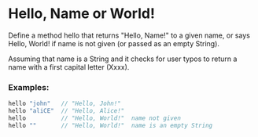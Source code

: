 # Hello, Name or World!

Define a method hello that returns "Hello, Name!" to a given name, or says Hello, World! if name is not given (or passed as an empty String).

Assuming that name is a String and it checks for user typos to return a name with a first capital letter (Xxxx).

### Examples:

```javascript
hello "john"   // "Hello, John!"
hello "aliCE"  // "Hello, Alice!"
hello          // "Hello, World!"  name not given
hello ""       // "Hello, World!"  name is an empty String
```
